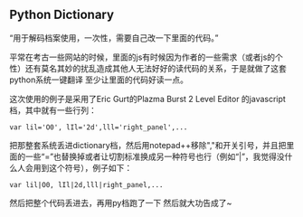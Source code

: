 ## Python Dictionary

“用于解码档案使用，一次性，需要自己改一下里面的代码。”

平常在考古一些网站的时候，里面的js有时候因为作者的一些需求（或者js的个性）还有莫名其妙的扰乱造成其他人无法好好的读代码的关系，于是就做了这套python系统一键翻译 至少让里面的代码好读一点。

这次使用的例子是采用了Eric Gurt的Plazma Burst 2 Level Editor 的javascript档，其中就有一些行列：

    var lil='O0', lIl='2d',lll='right_panel',...

把那整套系统丢进dictionary档，然后用notepad++移除","和开关引号，并且把里面的一些“=”也替换掉或者让切割标准换成另一种符号也行（例如“|”，我觉得没什么人会用到这个符号），例子如下：

    var lil|O0, lIl|2d,lll|right_panel,...
然后把整个代码丢进去，再用py档跑了一下 然后就大功告成了~
